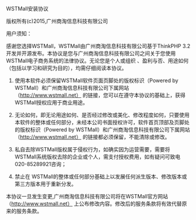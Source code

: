 ﻿WSTMall安装协议

版权所有(c)2015,广州商淘信息科技有限公司

用户须知：

感谢您选择WSTMall，WSTMall由广州商淘信息科技有限公司基于ThinkPHP 3.2开发并开源发布。本协议是您与广州商淘信息科技有限公司之间关于您使用WSTMall电子商务系统的法律协议。无论您是个人或组织 、盈利与否、用途如何（包括以学习和研究为目的），均需仔细阅读本协议。

1. 使用本软件必须保留WSTMall软件页面页脚处的版权标识（Powered by WSTMall）和广州商淘信息科技有限公司下属网站（http://www.wstmall.net） 的链接，您可以在遵守本协议的基础上，获得WSTMall授权应用于商业用途。

2. 无论如何，即无论用途如何、是否经过修改或美化、修改程度如何，只要使用本软件的整体或任何部分，未经本公司书面授权许可，软件首页顶部及页脚处的版权标识（Powered by WSTMall）和广州商淘信息科技有限公司下属网站（http://www.wstmall.net） 的链接都必须保留，不能清除或修改。

3. 私自去除WSTMall版权属于侵权行为，如确实因为运营需要，需要将WSTMall系统版权去除的企业或个人，需支付授权费用，如有疑问可致电020-85289921咨询；

4. 禁止在 WSTMall的整体或任何部分基础上以发展任何派生版本、修改版本或第三方版本用于重新分发。

本协议一旦发生变更,广州商淘信息科技有限公司将在WSTMall官方网站 （http://www.wstmall.net） 上公布修改内容。修改后的服务条款将有效代替原来的服务条款。